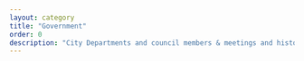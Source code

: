 ```yaml
---
layout: category
title: "Government"
order: 0
description: "City Departments and council members & meetings and history"
---
```

